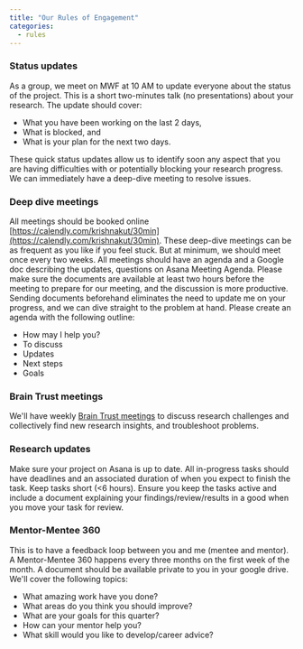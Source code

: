 ```yaml
---
title: "Our Rules of Engagement"
categories:
  - rules
---
```


### Status updates
As a group, we meet on MWF at 10 AM to update everyone about the status of the project. This is a short two-minutes talk (no presentations) about your research. The update should cover: 
- What you have been working on the last 2 days, 
- What is blocked, and 
- What is your plan for the next two days.

 These quick status updates allow us to identify soon any aspect that you are having difficulties with or potentially blocking your research progress. We can immediately have a deep-dive meeting to resolve issues. 

### Deep dive meetings
All meetings should be booked online [https://calendly.com/krishnakut/30min](https://calendly.com/krishnakut/30min). These deep-dive meetings can be as frequent as you like if you feel stuck. But at minimum, we should meet once every two weeks. All meetings should have an agenda and a Google doc describing the updates, questions on Asana Meeting Agenda. Please make sure the documents are available at least two hours before the meeting to prepare for our meeting, and the discussion is more productive. Sending documents beforehand eliminates the need to update me on your progress, and we can dive straight to the problem at hand. Please create an agenda with the following outline:

- How may I help you?
- To discuss
- Updates
- Next steps
- Goals

### Brain Trust meetings
We'll have weekly [Brain Trust meetings](https://www.geoelements.org/meetings/brain%20trust/brain-trust-meetings/) to discuss research challenges and collectively find new research insights, and troubleshoot problems.

### Research updates
Make sure your project on Asana is up to date. All in-progress tasks should have deadlines and an associated duration of when you expect to finish the task. Keep tasks short (<6 hours). Ensure you keep the tasks active and include a document explaining your findings/review/results in a good when you move your task for review. 

### Mentor-Mentee 360
This is to have a feedback loop between you and me (mentee and mentor). A Mentor-Mentee 360 happens every three months on the first week of the month. A document should be available private to you in your google drive. We'll cover the following topics:

- What amazing work have you done?
- What areas do you think you should improve?
- What are your goals for this quarter?
- How can your mentor help you?
- What skill would you like to develop/career advice?
